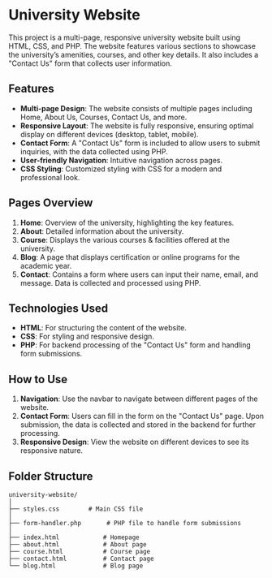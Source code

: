 # University Website

This project is a multi-page, responsive university website built using HTML, CSS, and PHP. The website features various sections to showcase the university’s amenities, courses, and other key details. It also includes a "Contact Us" form that collects user information.

## Features

- **Multi-page Design**: The website consists of multiple pages including Home, About Us, Courses, Contact Us, and more.
- **Responsive Layout**: The website is fully responsive, ensuring optimal display on different devices (desktop, tablet, mobile).
- **Contact Form**: A "Contact Us" form is included to allow users to submit inquiries, with the data collected using PHP.
- **User-friendly Navigation**: Intuitive navigation across pages.
- **CSS Styling**: Customized styling with CSS for a modern and professional look.

## Pages Overview

1. **Home**: Overview of the university, highlighting the key features.
2. **About**: Detailed information about the university.
3. **Course**: Displays the various courses & facilities offered at the university.
4. **Blog**: A page that displays certification or online programs for the academic year.
5. **Contact**: Contains a form where users can input their name, email, and message. Data is collected and processed using PHP.

## Technologies Used

- **HTML**: For structuring the content of the website.
- **CSS**: For styling and responsive design.
- **PHP**: For backend processing of the "Contact Us" form and handling form submissions.

## How to Use

1. **Navigation**: Use the navbar to navigate between different pages of the website.
2. **Contact Form**: Users can fill in the form on the "Contact Us" page. Upon submission, the data is collected and stored in the backend for further processing.
3. **Responsive Design**: View the website on different devices to see its responsive nature.

## Folder Structure

```
university-website/
│
├── styles.css        # Main CSS file
│
├── form-handler.php       # PHP file to handle form submissions
│
├── index.html            # Homepage
├── about.html            # About page
├── course.html           # Course page
├── contact.html          # Contact page
└── blog.html             # Blog page
```

